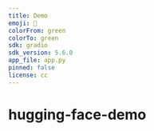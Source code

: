 ```yaml
---
title: Demo
emoji: 🍃
colorFrom: green
colorTo: green
sdk: gradio
sdk_version: 5.6.0
app_file: app.py
pinned: false
license: cc
---
```


# hugging-face-demo